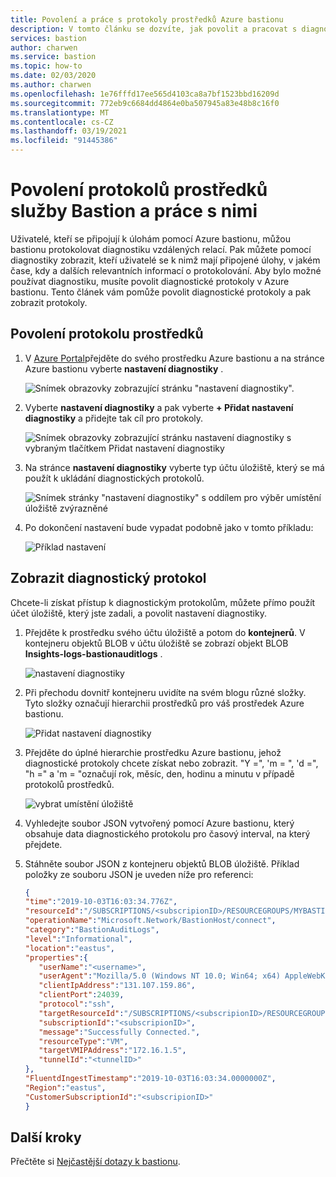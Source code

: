```yaml
---
title: Povolení a práce s protokoly prostředků Azure bastionu
description: V tomto článku se dozvíte, jak povolit a pracovat s diagnostickými protokoly Azure bastionu.
services: bastion
author: charwen
ms.service: bastion
ms.topic: how-to
ms.date: 02/03/2020
ms.author: charwen
ms.openlocfilehash: 1e76fffd17ee565d4103ca8a7bf1523bbd16209d
ms.sourcegitcommit: 772eb9c6684dd4864e0ba507945a83e48b8c16f0
ms.translationtype: MT
ms.contentlocale: cs-CZ
ms.lasthandoff: 03/19/2021
ms.locfileid: "91445386"
---
```

# <a name="enable-and-work-with-bastion-resource-logs"></a>Povolení protokolů prostředků služby Bastion a práce s nimi

Uživatelé, kteří se připojují k úlohám pomocí Azure bastionu, můžou bastionu protokolovat diagnostiku vzdálených relací. Pak můžete pomocí diagnostiky zobrazit, kteří uživatelé se k nimž mají připojené úlohy, v jakém čase, kdy a dalších relevantních informací o protokolování. Aby bylo možné používat diagnostiku, musíte povolit diagnostické protokoly v Azure bastionu. Tento článek vám pomůže povolit diagnostické protokoly a pak zobrazit protokoly.

## <a name="enable-the-resource-log"></a><a name="enable"></a>Povolení protokolu prostředků

1. V [Azure Portal](https://portal.azure.com)přejděte do svého prostředku Azure bastionu a na stránce Azure bastionu vyberte **nastavení diagnostiky** .

   ![Snímek obrazovky zobrazující stránku "nastavení diagnostiky".](./media/diagnostic-logs/1diagnostics-settings.png)
2. Vyberte **nastavení diagnostiky** a pak vyberte **+ Přidat nastavení diagnostiky** a přidejte tak cíl pro protokoly.

   ![Snímek obrazovky zobrazující stránku nastavení diagnostiky s vybraným tlačítkem Přidat nastavení diagnostiky](./media/diagnostic-logs/2add-diagnostic-setting.png)
3. Na stránce **nastavení diagnostiky** vyberte typ účtu úložiště, který se má použít k ukládání diagnostických protokolů.

   ![Snímek stránky "nastavení diagnostiky" s oddílem pro výběr umístění úložiště zvýrazněné](./media/diagnostic-logs/3add-storage-account.png)
4. Po dokončení nastavení bude vypadat podobně jako v tomto příkladu:

   ![Příklad nastavení](./media/diagnostic-logs/4example-settings.png)

## <a name="view-diagnostics-log"></a><a name="view"></a>Zobrazit diagnostický protokol

Chcete-li získat přístup k diagnostickým protokolům, můžete přímo použít účet úložiště, který jste zadali, a povolit nastavení diagnostiky.

1. Přejděte k prostředku svého účtu úložiště a potom do **kontejnerů**. V kontejneru objektů BLOB v účtu úložiště se zobrazí objekt BLOB **Insights-logs-bastionauditlogs** .

   ![nastavení diagnostiky](./media/diagnostic-logs/1-navigate-to-logs.png)
2. Při přechodu dovnitř kontejneru uvidíte na svém blogu různé složky. Tyto složky označují hierarchii prostředků pro váš prostředek Azure bastionu.

   ![Přidat nastavení diagnostiky](./media/diagnostic-logs/2-resource-h.png)
3. Přejděte do úplné hierarchie prostředku Azure bastionu, jehož diagnostické protokoly chcete získat nebo zobrazit. "Y =", 'm = ", 'd =", "h =" a 'm = "označují rok, měsíc, den, hodinu a minutu v případě protokolů prostředků.

   ![vybrat umístění úložiště](./media/diagnostic-logs/3-resource-location.png)
4. Vyhledejte soubor JSON vytvořený pomocí Azure bastionu, který obsahuje data diagnostického protokolu pro časový interval, na který přejdete.

5. Stáhněte soubor JSON z kontejneru objektů BLOB úložiště. Příklad položky ze souboru JSON je uveden níže pro referenci:

   ```json
   { 
   "time":"2019-10-03T16:03:34.776Z",
   "resourceId":"/SUBSCRIPTIONS/<subscripionID>/RESOURCEGROUPS/MYBASTION/PROVIDERS/MICROSOFT.NETWORK/BASTIONHOSTS/MYBASTION-BASTION",
   "operationName":"Microsoft.Network/BastionHost/connect",
   "category":"BastionAuditLogs",
   "level":"Informational",
   "location":"eastus",
   "properties":{ 
      "userName":"<username>",
      "userAgent":"Mozilla/5.0 (Windows NT 10.0; Win64; x64) AppleWebKit/537.36 (KHTML, like Gecko) Chrome/77.0.3865.90 Safari/537.36",
      "clientIpAddress":"131.107.159.86",
      "clientPort":24039,
      "protocol":"ssh",
      "targetResourceId":"/SUBSCRIPTIONS/<subscripionID>/RESOURCEGROUPS/MYBASTION/PROVIDERS/MICROSOFT.COMPUTE/VIRTUALMACHINES/LINUX-KEY",
      "subscriptionId":"<subscripionID>",
      "message":"Successfully Connected.",
      "resourceType":"VM",
      "targetVMIPAddress":"172.16.1.5",
      "tunnelId":"<tunnelID>"
   },
   "FluentdIngestTimestamp":"2019-10-03T16:03:34.0000000Z",
   "Region":"eastus",
   "CustomerSubscriptionId":"<subscripionID>"
   }
   ```

## <a name="next-steps"></a>Další kroky

Přečtěte si [Nejčastější dotazy k bastionu](bastion-faq.md).
